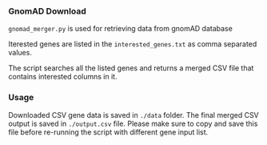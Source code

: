 ### GnomAD Download

`gnomad_merger.py` is used for retrieving data from gnomAD database

Iterested genes are listed in the `interested_genes.txt` as comma separated values.

The script searches all the listed genes and returns a merged CSV file that contains interested columns in it.


### Usage

Downloaded CSV gene data is saved in `./data` folder. The final merged CSV output is saved in `./output.csv` file. Please make sure to copy and save this file before re-running the script with different gene input list.
